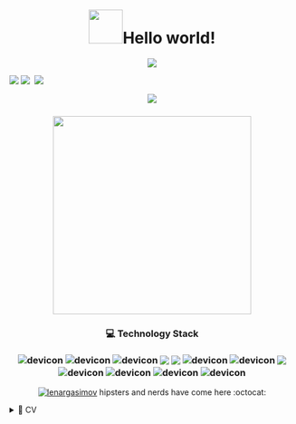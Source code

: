 <H1 align='center'>
<img src="https://octodex.github.com/images/daftpunktocat-thomas.gif" width="60px">Hello world! 
</H1>

<!-- Navbar links -->
<p align='center'>
	<a href="https://www.linkedin.com/in/lenargasimov"><img src="https://img.shields.io/badge/LinkedIn-0077B5?style=for-thebadge&logo=linkedin&logoColor=white"></a>
</p>

[![](https://img.shields.io/badge/About%20me-%20my%20site-brightgreen)](https://lenargasimov.dev/templates/about.html)
[![](https://img.shields.io/badge/Blog-%20my%20blog-lightgrey)](https://lenar-blog.herokuapp.com)
[![]()]()
[![](https://img.shields.io/badge/Twitter-1DA1F2?style=for-the-badge&logo=twitter&logoColor=white)](https://twitter.com/lenargasimov)

<!-- Spotify -->
<p align='center'>
	<a href="#"><img src="https://spotify-recently-played-readme.vercel.app/api?user=lyc5820s2tgyaacnm646qlk8h"></a>
</p>

<!-- Latest posts -->
<!-- <div align='center'>
	<h3>⌨️ My latest posts</h3>
  <p><a href="https://lenar-blog.herokuapp.com/post/5"><b>🐍 100 Days of Python</b></a><br/><i> The Complete Python Pro Bootcamp for 2021</i></p>
  <p><a href="https://lenar-blog.herokuapp.com/post/7"><b>🏃‍♂️ 60. Atomic Habits. James Clear.</b></a><br/><i>Atomic Habits: An Easy & Proven Way to Build Good Habits & Break Bad Ones.</i></p>
  <p><a href="https://lenar-blog.herokuapp.com/post/1"><b>🔥 Norwegian Wood: Chopping, Stacking, and Drying Wood the Scandinavian Way</b></a><br/><i>Chop your wood and it will warm you twice</i></p>
</div> -->

<!-- Statistics -->
<h3 align='center'>
	<a href="#"><img src="https://github-readme-stats.vercel.app/api?username=lenargasimov&show_icons=true&count_private=true&theme=dark" width="350"></a>
</h3>

<!-- Technologies I know -->
<h3 align="center">
	💻 Technology Stack <br/> <br/> 
	<img align="center" src="https://img.shields.io/badge/HTML-239120?style=for-the-badge&logo=html5&logoColor=white" alt="devicon" />
	<img align="center" src="https://img.shields.io/badge/CSS-239120?&style=for-the-badge&logo=css3&logoColor=white" alt="devicon" />
	<img align="center" src="https://img.shields.io/badge/Bootstrap-563D7C?style=for-the-badge&logo=bootstrap&logoColor=white" alt="devicon" />	
	<img align="center" src="https://img.shields.io/badge/Python-3776AB?style=for-the-badge&logo=python&logoColor=white" />
	<img align="center" src="https://img.shields.io/badge/Flask-000000?style=for-the-badge&logo=flask&logoColor=white" />
	<img align="center" src="https://img.shields.io/badge/Django-092E20?style=for-the-badge&logo=django&logoColor=white" alt="devicon" />
	<img align="center" src="https://img.shields.io/badge/Git-F05032?style=for-the-badge&logo=git&logoColor=white" alt="devicon" />
	<img align="center" src="https://img.shields.io/badge/Docker-2CA5E0?style=for-the-badge&logo=docker&logoColor=white" />
	<img align="center" src="https://img.shields.io/badge/PostgreSQL-316192?style=for-the-badge&logo=postgresql&logoColor=white" alt="devicon" />
	<img align="center" src="https://img.shields.io/badge/Linux-FCC624?style=for-the-badge&logo=linux&logoColor=black" alt="devicon" />
	<img align="center" src="https://img.shields.io/badge/Jupyter-F37626.svg?&style=for-the-badge&logo=Jupyter&logoColor=white" alt="devicon" />
	<img align="center" src="https://img.shields.io/badge/pycharm-143?style=for-the-badge&logo=pycharm&logoColor=black&color=black&labelColor=green" alt="devicon" />
</h3>

<p align='center'>
  <a href="#"> <img src="https://komarev.com/ghpvc/?username=lenargasimov&label=Visits&color=0e75b6&style=flat" alt="lenargasimov" /></a> hipsters and nerds have come here :octocat:
</p>

<!-- <p align="center">
	If you want to give :octocat: GitHub star to any of my projects, I would be very grateful! ☺️
</p> -->

<!--  CV -->
<details>
  <summary>📃 CV</summary>

## Education

- 📖 **100 Days of Code - The Complete Python Pro Bootcamp for 2021**\
📆 2021 - 2021\
📍 **London App Brewery** - Udemy



## Experience


- 👨‍💻 **Junior Full-Stack Web Developer Internship**\
📆 2020 - 2020\
📍 **CodesFord** - Melbourne, Victoria, Australia

<img alt="" src="https://img.shields.io/badge/figma-%23F24E1E.svg?style=flat-squaree&logo=figma&logoColor=white"/>	
<img align="" src="https://img.shields.io/badge/HTML-239120?style=flat-square&logo=html5&logoColor=white" />
<img align="" src="https://img.shields.io/badge/CSS-239120?&style=flat-square&logo=css3&logoColor=white" />
<img align="" src="https://img.shields.io/badge/Bootstrap-563D7C?style=flat-square&logo=bootstrap&logoColor=white" />
<img align="" src="https://img.shields.io/badge/Python-3776AB?style=flat-square&logo=python&logoColor=white" />
<img align="" src="https://img.shields.io/badge/Django-092E20?style=flat-square&logo=django&logoColor=white" />
<img align="" src="https://img.shields.io/badge/SQLite-07405E?style=flat-square&logo=sqlite&logoColor=whit" />
<img align="" src="https://img.shields.io/badge/GitHub-100000?style=flat-square&logo=github&logoColor=white" />
<img align="" src="https://img.shields.io/badge/Heroku-430098?style=flat-square&logo=heroku&logoColor=white" />
<img align="" src="https://img.shields.io/badge/Slack-4A154B?style=flat-square&logo=slack&logoColor=white" />

### See more
<p><a href="https://lenargasimov.dev/templates/cv.html">https://lenargasimov.dev/cv</p>
	
</details>


<!--
**lenargasimov/lenargasimov** is a ✨ _special_ ✨ repository because its `README.md` (this file) appears on your GitHub profile.

Here are some ideas to get you started:

- 🔭 I’m currently working on ...
- 🌱 I’m currently learning ...
- 👯 I’m looking to collaborate on ...
- 🤔 I’m looking for help with ...
- 💬 Ask me about ...
- 📫 How to reach me: ...
- 😄 Pronouns: ...
- ⚡ Fun fact: ...
-->
